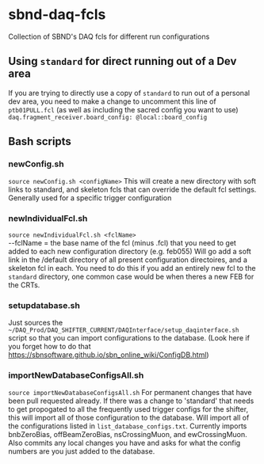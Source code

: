 # sbnd-daq-fcls
Collection of SBND's DAQ fcls for different run configurations 

## Using `standard` for direct running out of a Dev area 
If you are trying to directly use a copy of `standard` to run out of a personal dev area, you need to make a change to uncomment this line of `ptb01PULL.fcl` (as well as including the sacred config you want to use)
`daq.fragment_receiver.board_config: @local::board_config`

## Bash scripts
### newConfig.sh
`source newConfig.sh <configName>`
This will create a new directory with soft links to standard, and skeleton fcls that can override the default fcl settings. Generally used for a specific trigger configuration

### newIndividualFcl.sh
`source newIndividualFcl.sh <fclName>  `                                                          
 --fclName = the base name of the fcl (minus .fcl) that you need to get added to each new configuration directory (e.g. feb055) 
Will go add a soft link in the <config>/default directory of all present configuration directoires, and a skeleton fcl in each. You need to do this if you add an entirely new fcl to the `standard` directory, one common case would be when theres a new FEB for the CRTs. 

### setupdatabase.sh
Just sources the `~/DAQ_Prod/DAQ_SHIFTER_CURRENT/DAQInterface/setup_daqinterface.sh` script so that you can import configurations to the database. (Look here if you forget how to do that https://sbnsoftware.github.io/sbn_online_wiki/ConfigDB.html)

### importNewDatabaseConfigsAll.sh
`source importNewDatabaseConfigsAll.sh`
For permanent changes that have been pull requested already. If there was a change to 'standard' that needs to get propogated to all the frequently used trigger configs for the shifter, this will import all of those configuration to the database. Will import all of the configurations listed in `list_database_configs.txt`. Currently imports bnbZeroBias, offBeamZeroBias, nsCrossingMuon, and ewCrossingMuon. Also commits any local changes you have and asks for what the config numbers are you just added to the database.


